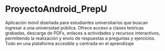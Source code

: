 # ProyectoAndroid_PrepU
Aplicación móvil diseñada para estudiantes universitarios que buscan ingresar a una universidad pública. Ofrece acceso a clases teóricas grabadas, descarga de PDFs, enlaces a actividades y recursos interactivos, permitiendo la realización y envío de respuestas a preguntas y ejercicios. Todo en una plataforma accesible y centrada en el aprendizaje
